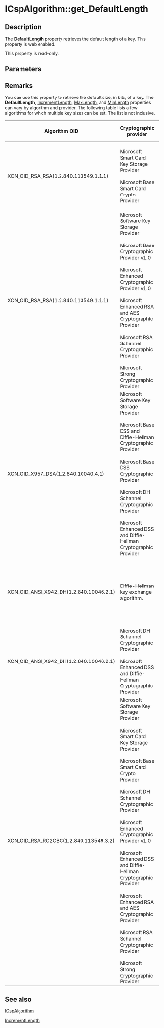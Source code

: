 # ICspAlgorithm::get_DefaultLength

## Description

The **DefaultLength** property retrieves the default length of a key. This property is web enabled.

This property is read-only.

## Parameters

## Remarks

You can use this property to retrieve the default size, in bits, of a key. The **DefaultLength**, [IncrementLength](https://learn.microsoft.com/windows/desktop/api/certenroll/nf-certenroll-icspalgorithm-get_incrementlength), [MaxLength](https://learn.microsoft.com/windows/desktop/api/certenroll/nf-certenroll-icspalgorithm-get_maxlength), and [MinLength](https://learn.microsoft.com/windows/desktop/api/certenroll/nf-certenroll-icspalgorithm-get_minlength) properties can vary by algorithm and provider. The following table lists a few algorithms for which multiple key sizes can be set. The list is not inclusive.

| Algorithm OID | Cryptographic provider | Key length (bits) |
| --- | --- | --- |
| XCN_OID_RSA_RSA(1.2.840.113549.1.1.1) | Microsoft Smart Card Key Storage Provider<br><br>Microsoft Base Smart Card Crypto Provider | Minimum: 1,024<br><br>Maximum: 4,096<br><br>Default: 1,024<br><br>Increment: 512 |
| XCN_OID_RSA_RSA(1.2.840.113549.1.1.1) | Microsoft Software Key Storage Provider<br><br>Microsoft Base Cryptographic Provider v1.0<br><br>Microsoft Enhanced Cryptographic Provider v1.0<br><br>Microsoft Enhanced RSA and AES Cryptographic Provider<br><br>Microsoft RSA Schannel Cryptographic Provider<br><br>Microsoft Strong Cryptographic Provider | Minimum: 384<br><br>Maximum: 16,384<br><br>Default: 1,024<br><br>Increment: 8 |
| XCN_OID_X957_DSA(1.2.840.10040.4.1) | Microsoft Software Key Storage Provider<br><br>Microsoft Base DSS and Diffie-Hellman Cryptographic Provider<br><br>Microsoft Base DSS Cryptographic Provider<br><br>Microsoft DH Schannel Cryptographic Provider<br><br>Microsoft Enhanced DSS and Diffie-Hellman Cryptographic Provider | Minimum: 512<br><br>Maximum: 1,024<br><br>Default: 1,024<br><br>Increment: 64 |
| XCN_OID_ANSI_X942_DH(1.2.840.10046.2.1) | Diffie-Hellman key exchange algorithm. | Minimum: 512<br><br>Maximum: 1,024<br><br>Default: 1,024<br><br>Increment: 64 |
| XCN_OID_ANSI_X942_DH(1.2.840.10046.2.1) | Microsoft DH Schannel Cryptographic Provider<br><br>Microsoft Enhanced DSS and Diffie-Hellman Cryptographic Provider | Minimum: 512<br><br>Maximum: 4,096<br><br>Default: 1,024<br><br>Increment: 64 |
| XCN_OID_RSA_RC2CBC(1.2.840.113549.3.2) | Microsoft Software Key Storage Provider<br><br>Microsoft Smart Card Key Storage Provider<br><br>Microsoft Base Smart Card Crypto Provider<br><br>Microsoft DH Schannel Cryptographic Provider<br><br>Microsoft Enhanced Cryptographic Provider v1.0<br><br>Microsoft Enhanced DSS and Diffie-Hellman Cryptographic Provider<br><br>Microsoft Enhanced RSA and AES Cryptographic Provider<br><br>Microsoft RSA Schannel Cryptographic Provider<br><br>Microsoft Strong Cryptographic Provider | Minimum: 40<br><br>Maximum: 128<br><br>Default: 128<br><br>Increment: 8 |

## See also

[ICspAlgorithm](https://learn.microsoft.com/windows/desktop/api/certenroll/nn-certenroll-icspalgorithm)

[IncrementLength](https://learn.microsoft.com/windows/desktop/api/certenroll/nf-certenroll-icspalgorithm-get_incrementlength)